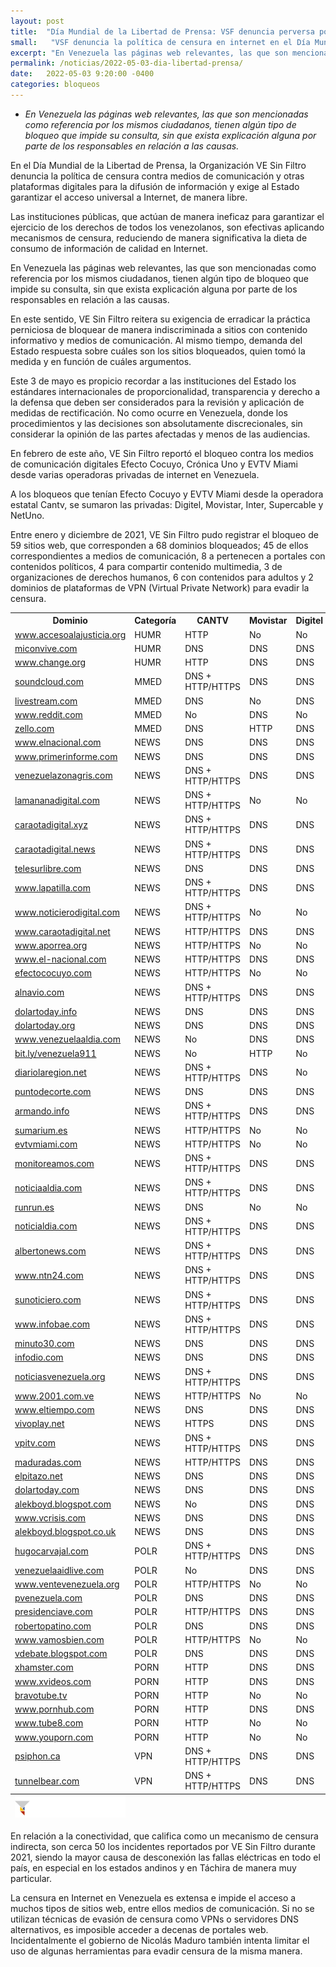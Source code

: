 ```yaml
---
layout: post
title:  "Día Mundial de la Libertad de Prensa: VSF denuncia perversa política de censura contra medios de comunicación y exige garantías para el acceso universal a Internet"
small:   "VSF denuncia la política de censura en internet en el Día Mundial de la Libertad de Prensa"
excerpt: "En Venezuela las páginas web relevantes, las que son mencionadas como referencia por los mismos ciudadanos, tienen algún tipo de bloqueo que impide su consulta, sin que exista explicación alguna por parte de los responsables en relación a las causas"
permalink: /noticias/2022-05-03-dia-libertad-prensa/
date:   2022-05-03 9:20:00 -0400
categories: bloqueos
---
```


- *En Venezuela las páginas web relevantes, las que son mencionadas como referencia por los mismos ciudadanos, tienen algún tipo de bloqueo que impide su consulta, sin que exista explicación alguna por parte de los responsables en relación a las causas.*

En el Día Mundial de la Libertad de Prensa, la Organización VE Sin Filtro denuncia la política de censura contra medios de comunicación y otras plataformas digitales para la difusión de información y exige al Estado garantizar el acceso universal a Internet, de manera libre.

Las instituciones públicas, que actúan de manera ineficaz para garantizar el ejercicio de los derechos de todos los venezolanos, son efectivas aplicando mecanismos de censura, reduciendo de manera significativa la dieta de consumo de información de calidad en Internet.

En Venezuela las páginas web relevantes, las que son mencionadas como referencia por los mismos ciudadanos, tienen algún tipo de bloqueo que impide su consulta, sin que exista explicación alguna por parte de los responsables en relación a las causas.
 
En este sentido, VE Sin Filtro reitera su exigencia de erradicar la práctica perniciosa de bloquear de manera indiscriminada a sitios con contenido informativo y medios de comunicación. Al mismo tiempo, demanda del Estado respuesta sobre cuáles son los sitios bloqueados, quien tomó la medida y en función de cuáles argumentos. 

Este 3 de mayo es propicio recordar a las instituciones del Estado los estándares internacionales de proporcionalidad, transparencia y derecho a la defensa que deben ser considerados para la revisión y aplicación de medidas de rectificación. No como ocurre en Venezuela, donde los procedimientos y las decisiones son absolutamente discrecionales, sin considerar la opinión de las partes afectadas y menos de las audiencias. 

En febrero de este año, VE Sin Filtro reportó el bloqueo contra los medios de comunicación digitales Efecto Cocuyo, Crónica Uno y EVTV Miami desde varias operadoras privadas de internet en Venezuela.

A los bloqueos que tenían Efecto Cocuyo y EVTV Miami desde la operadora estatal Cantv, se sumaron las privadas: Digitel, Movistar, Inter, Supercable y NetUno.

Entre enero y diciembre de 2021, VE Sin Filtro pudo registrar el bloqueo de 59 sitios web, que corresponden a 68 dominios bloqueados; 45 de ellos correspondientes a medios de comunicación, 8 a pertenecen a portales con contenidos políticos, 4 para compartir contenido multimedia, 3 de organizaciones de derechos humanos, 6 con contenidos para adultos y 2 dominios de plataformas de VPN (Virtual Private Network) para evadir la censura.

<div class="table-responsive">
<table class="blocklist">
    <tr>
        <th><strong>Dominio</strong></th>
        <th><strong>Categoría</strong></th>
        <th><strong>CANTV</strong></th>
        <th><strong>Movistar</strong></th>
        <th><strong>Digitel</strong></th>
        <th><strong>Inter</strong></th>
        <th><strong>Netuno</strong></th>
        <th><strong>Supercable</strong></th>
    </tr>
    <tr>
        <td><a href="http://www.accesoalajusticia.org">www.accesoalajusticia.org</a></td>
        <td>HUMR</td>
        <td class="block">HTTP</td>
        <td class="accesible">No</td>
        <td class="accesible">No</td>
        <td class="accesible">No</td>
        <td class="accesible">No</td>
        <td class="accesible">No</td>
    </tr>
    <tr>
        <td><a href="http://miconvive.com">miconvive.com</a></td>
        <td>HUMR</td>
        <td class="partial">DNS</td>
        <td class="partial">DNS</td>
        <td class="partial">DNS</td>
        <td class="partial">DNS</td>
        <td class="partial">DNS</td>
        <td class="partial">DNS</td>
    </tr>
    <tr>
        <td><a href="http://www.change.org">www.change.org</a></td>
        <td>HUMR</td>
        <td class="block">HTTP</td>
        <td class="partial">DNS</td>
        <td class="partial">DNS</td>
        <td class="partial">DNS</td>
        <td class="partial">DNS</td>
        <td class="partial">DNS</td>
    </tr>
    <tr>
        <td><a href="http://soundcloud.com">soundcloud.com</a></td>
        <td>MMED</td>
        <td class="http-dns">DNS + HTTP/HTTPS</td>
        <td class="partial">DNS</td>
        <td class="partial">DNS</td>
        <td class="accesible">No</td>
        <td class="partial">DNS</td>
        <td class="partial">DNS</td>
    </tr>
    <tr>
        <td><a href="http://livestream.com">livestream.com</a></td>
        <td>MMED</td>
        <td class="partial">DNS</td>
        <td class="accesible">No</td>
        <td class="partial">DNS</td>
        <td class="partial">DNS</td>
        <td class="partial">DNS</td>
        <td class="partial">DNS</td>
    </tr>
    <tr>
        <td><a href="http://www.reddit.com">www.reddit.com</a></td>
        <td>MMED</td>
        <td class="accesible">No</td>
        <td class="partial">DNS</td>
        <td class="accesible">No</td>
        <td class="accesible">No</td>
        <td class="accesible">No</td>
        <td class="accesible">No</td>
    </tr>
    <tr>
        <td><a href="http://zello.com">zello.com</a></td>
        <td>MMED</td>
        <td class="partial">DNS</td>
        <td class="block">HTTP</td>
        <td class="partial">DNS</td>
        <td class="accesible">No</td>
        <td class="accesible">No</td>
        <td class="accesible">No</td>
    </tr>
    <tr>
        <td><a href="http://www.elnacional.com">www.elnacional.com</a></td>
        <td>NEWS</td>
        <td class="partial">DNS</td>
        <td class="partial">DNS</td>
        <td class="partial">DNS</td>
        <td class="partial">DNS</td>
        <td class="partial">DNS</td>
        <td class="partial">DNS</td>
    </tr>
    <tr>
        <td><a href="http://www.primerinforme.com">www.primerinforme.com</a></td>
        <td>NEWS</td>
        <td class="partial">DNS</td>
        <td class="partial">DNS</td>
        <td class="partial">DNS</td>
        <td class="partial">DNS</td>
        <td class="partial">DNS</td>
        <td class="partial">DNS</td>
    </tr>
    <tr>
        <td><a href="http://venezuelazonagris.com">venezuelazonagris.com</a></td>
        <td>NEWS</td>
        <td class="http-dns">DNS + HTTP/HTTPS</td>
        <td class="partial">DNS</td>
        <td class="partial">DNS</td>
        <td class="partial">DNS</td>
        <td class="partial">DNS</td>
        <td class="partial">DNS</td>
    </tr>
    <tr>
        <td><a href="http://lamananadigital.com">lamananadigital.com</a></td>
        <td>NEWS</td>
        <td class="http-dns">DNS + HTTP/HTTPS</td>
        <td class="accesible">No</td>
        <td class="accesible">No</td>
        <td class="accesible">No</td>
        <td class="accesible">No</td>
        <td class="accesible">No</td>
    </tr>
    <tr>
        <td><a href="http://caraotadigital.xyz">caraotadigital.xyz</a></td>
        <td>NEWS</td>
        <td class="http-dns">DNS + HTTP/HTTPS</td>
        <td class="partial">DNS</td>
        <td class="partial">DNS</td>
        <td class="partial">DNS</td>
        <td class="partial">DNS</td>
        <td class="partial">DNS</td>
    </tr>
    <tr>
        <td><a href="http://caraotadigital.news">caraotadigital.news</a></td>
        <td>NEWS</td>
        <td class="http-dns">DNS + HTTP/HTTPS</td>
        <td class="partial">DNS</td>
        <td class="partial">DNS</td>
        <td class="partial">DNS</td>
        <td class="partial">DNS</td>
        <td class="partial">DNS</td>
    </tr>
    <tr>
        <td><a href="http://telesurlibre.com">telesurlibre.com</a></td>
        <td>NEWS</td>
        <td class="partial">DNS</td>
        <td class="partial">DNS</td>
        <td class="partial">DNS</td>
        <td class="partial">DNS</td>
        <td class="partial">DNS</td>
        <td class="partial">DNS</td>
    </tr>
    <tr>
        <td><a href="http://www.lapatilla.com">www.lapatilla.com</a></td>
        <td>NEWS</td>
        <td class="http-dns">DNS + HTTP/HTTPS</td>
        <td class="partial">DNS</td>
        <td class="partial">DNS</td>
        <td class="partial">DNS</td>
        <td class="partial">DNS</td>
        <td class="partial">DNS</td>
    </tr>
    <tr>
        <td><a href="http://www.noticierodigital.com">www.noticierodigital.com</a></td>
        <td>NEWS</td>
        <td class="http-dns">DNS + HTTP/HTTPS</td>
        <td class="accesible">No</td>
        <td class="accesible">No</td>
        <td class="accesible">No</td>
        <td class="accesible">No</td>
        <td class="accesible">No</td>
    </tr>
    <tr>
        <td><a href="http://www.caraotadigital.net">www.caraotadigital.net</a></td>
        <td>NEWS</td>
        <td class="block">HTTP/HTTPS</td>
        <td class="partial">DNS</td>
        <td class="partial">DNS</td>
        <td class="partial">DNS</td>
        <td class="partial">DNS</td>
        <td class="partial">DNS</td>
    </tr>
    <tr>
        <td><a href="http://www.aporrea.org">www.aporrea.org</a></td>
        <td>NEWS</td>
        <td class="block">HTTP/HTTPS</td>
        <td class="accesible">No</td>
        <td class="accesible">No</td>
        <td class="accesible">No</td>
        <td class="accesible">No</td>
        <td class="accesible">No</td>
    </tr>
    <tr>
        <td><a href="http://www.el-nacional.com">www.el-nacional.com</a></td>
        <td>NEWS</td>
        <td class="block">HTTP/HTTPS</td>
        <td class="partial">DNS</td>
        <td class="partial">DNS</td>
        <td class="partial">DNS</td>
        <td class="partial">DNS</td>
        <td class="partial">DNS</td>
    </tr>
        <tr>
        <td><a href="http://efectococuyo.com">efectococuyo.com</a></td>
        <td>NEWS</td>
        <td class="block">HTTP/HTTPS</td>
        <td class="accesible">No</td>
        <td class="accesible">No</td>
        <td class="accesible">No</td>
        <td class="accesible">No</td>
        <td class="partial">DNS</td>
    </tr>
    <tr>
        <td><a href="http://alnavio.com">alnavio.com</a></td>
        <td>NEWS</td>
        <td class="http-dns">DNS + HTTP/HTTPS</td>
        <td class="partial">DNS</td>
        <td class="partial">DNS</td>
        <td class="partial">DNS</td>
        <td class="partial">DNS</td>
        <td class="partial">DNS</td>
    </tr>
    <tr>
     <td><a href="http://dolartoday.info">dolartoday.info</a></td>
        <td>NEWS</td>
        <td class="partial">DNS</td>
        <td class="partial">DNS</td>
        <td class="partial">DNS</td>
        <td class="partial">DNS</td>
        <td class="partial">DNS</td>
        <td class="partial">DNS</td>
    </tr>
    <tr>
        <td><a href="http://dolartoday.org">dolartoday.org</a></td>
        <td>NEWS</td>
        <td class="partial">DNS</td>
        <td class="partial">DNS</td>
        <td class="partial">DNS</td>
        <td class="partial">DNS</td>
        <td class="partial">DNS</td>
        <td class="partial">DNS</td>
    </tr>
    <tr>
        <td><a href="http://www.venezuelaaldia.com">www.venezuelaaldia.com</a></td>
        <td>NEWS</td>
        <td class="accesible">No</td>
        <td class="partial">DNS</td>
        <td class="partial">DNS</td>
        <td class="partial">DNS</td>
        <td class="partial">DNS</td>
        <td class="accesible">No</td>
    </tr>
    <tr>
        <td><a href="http://bit.ly/venezuela911">bit.ly/venezuela911</a></td>
        <td>NEWS</td>
        <td class="accesible">No</td>
        <td class="block">HTTP</td>
        <td class="accesible">No</td>
        <td class="accesible">No</td>
        <td class="accesible">No</td>
        <td class="accesible">No</td>
    </tr>
    <tr>
        <td><a href="http://diariolaregion.net">diariolaregion.net</a></td>
        <td>NEWS</td>
        <td class="http-dns">DNS + HTTP/HTTPS</td>
        <td class="partial">DNS</td>
        <td class="accesible">No</td>
        <td class="partial">DNS</td>
        <td class="partial">DNS</td>
        <td class="partial">DNS</td>
    </tr>
    <tr>
        <td><a href="http://puntodecorte.com">puntodecorte.com</a></td>
        <td>NEWS</td>
        <td class="partial">DNS</td>
        <td class="partial">DNS</td>
        <td class="partial">DNS</td>
        <td class="partial">DNS</td>
        <td class="partial">DNS</td>
        <td class="partial">DNS</td>
    </tr>
    <tr>
     <td><a href="http://armando.info">armando.info</a></td>
        <td>NEWS</td>
        <td class="http-dns">DNS + HTTP/HTTPS</td>
        <td class="partial">DNS</td>
        <td class="partial">DNS</td>
        <td class="partial">DNS</td>
        <td class="accesible">No</td>
        <td class="partial">DNS</td>
    </tr>
    <tr>
     <td><a href="http://sumarium.es">sumarium.es</a></td>
        <td>NEWS</td>
        <td class="block">HTTP/HTTPS</td>
        <td class="accesible">No</td>
        <td class="accesible">No</td>
        <td class="accesible">No</td>
        <td class="accesible">No</td>
        <td class="accesible">No</td>
    </tr>
    <tr>
        <td><a href="http://evtvmiami.com">evtvmiami.com</a></td>
        <td>NEWS</td>
        <td class="block">HTTP/HTTPS</td>
        <td class="accesible">No</td>
        <td class="accesible">No</td>
        <td class="accesible">No</td>
        <td class="accesible">No</td>
        <td class="accesible">No</td>
    </tr>
    <tr>
        <td><a href="http://monitoreamos.com">monitoreamos.com</a></td>
        <td>NEWS</td>
        <td class="http-dns">DNS + HTTP/HTTPS</td>
        <td class="partial">DNS</td>
        <td class="partial">DNS</td>
        <td class="partial">DNS</td>
        <td class="partial">DNS</td>
        <td class="partial">DNS</td>
    </tr>
    <tr>
        <td><a href="http://noticiaaldia.com">noticiaaldia.com</a></td>
        <td>NEWS</td>
        <td class="http-dns">DNS + HTTP/HTTPS</td>
        <td class="partial">DNS</td>
        <td class="partial">DNS</td>
        <td class="accesible">No</td>
        <td class="partial">DNS</td>
        <td class="partial">DNS</td>
    </tr>
    <tr>
     <td><a href="http://runrun.es">runrun.es</a></td>
        <td>NEWS</td>
        <td class="partial">DNS</td>
        <td class="accesible">No</td>
        <td class="accesible">No</td>
        <td class="accesible">No</td>
        <td class="partial">DNS</td>
        <td class="accesible">No</td>
    </tr>
    <tr>
        <td><a href="http://noticialdia.com">noticialdia.com</a></td>
        <td>NEWS</td>
        <td class="http-dns">DNS + HTTP/HTTPS</td>
        <td class="partial">DNS</td>
        <td class="partial">DNS</td>
        <td class="partial">DNS</td>
        <td class="partial">DNS</td>
        <td class="partial">DNS</td>
    </tr>
    <tr>
        <td><a href="http://albertonews.com">albertonews.com</a></td>
        <td>NEWS</td>
        <td class="http-dns">DNS + HTTP/HTTPS</td>
        <td class="partial">DNS</td>
        <td class="partial">DNS</td>
        <td class="partial">DNS</td>
        <td class="partial">DNS</td>
        <td class="partial">DNS</td>
    </tr>
    <tr>
        <td><a href="http://www.ntn24.com">www.ntn24.com</a></td>
        <td>NEWS</td>
        <td class="http-dns">DNS + HTTP/HTTPS</td>
        <td class="partial">DNS</td>
        <td class="partial">DNS</td>
        <td class="partial">DNS</td>
        <td class="partial">DNS</td>
        <td class="partial">DNS</td>
    </tr>
    <tr>
        <td><a href="http://sunoticiero.com">sunoticiero.com</a></td>
        <td>NEWS</td>
        <td class="http-dns">DNS + HTTP/HTTPS</td>
        <td class="partial">DNS</td>
        <td class="partial">DNS</td>
        <td class="partial">DNS</td>
        <td class="partial">DNS</td>
        <td class="partial">DNS</td>
    </tr>
    <tr>
        <td><a href="http://www.infobae.com">www.infobae.com</a></td>
        <td>NEWS</td>
        <td class="http-dns">DNS + HTTP/HTTPS</td>
        <td class="partial">DNS</td>
        <td class="partial">DNS</td>
        <td class="partial">DNS</td>
        <td class="partial">DNS</td>
        <td class="partial">DNS</td>
    </tr>
    <tr>
        <td><a href="http://minuto30.com">minuto30.com</a></td>
        <td>NEWS</td>
        <td class="partial">DNS</td>
        <td class="partial">DNS</td>
        <td class="partial">DNS</td>
        <td class="partial">DNS</td>
        <td class="partial">DNS</td>
        <td class="partial">DNS</td>
    </tr>
    <tr>
        <td><a href="http://infodio.com">infodio.com</a></td>
        <td>NEWS</td>
        <td class="partial">DNS</td>
        <td class="partial">DNS</td>
        <td class="partial">DNS</td>
        <td class="partial">DNS</td>
        <td class="partial">DNS</td>
        <td class="partial">DNS</td>
    </tr>
    <tr>
        <td><a href="http://noticiasvenezuela.org">noticiasvenezuela.org</a></td>
        <td>NEWS</td>
        <td class="http-dns">DNS + HTTP/HTTPS</td>
        <td class="partial">DNS</td>
        <td class="partial">DNS</td>
        <td class="partial">DNS</td>
        <td class="partial">DNS</td>
        <td class="partial">DNS</td>
    </tr>
        <tr>
        <td><a href="http://www.2001.com.ve">www.2001.com.ve</a></td>
        <td>NEWS</td>
        <td class="block">HTTP/HTTPS</td>
        <td class="accesible">No</td>
        <td class="accesible">No</td>
        <td class="accesible">No</td>
        <td class="accesible">No</td>
        <td class="accesible">No</td>
    </tr>
    <tr>
        <td><a href="http://www.eltiempo.com">www.eltiempo.com</a></td>
        <td>NEWS</td>
        <td class="partial">DNS</td>
        <td class="partial">DNS</td>
        <td class="partial">DNS</td>
        <td class="partial">DNS</td>
        <td class="partial">DNS</td>
        <td class="partial">DNS</td>
    </tr>
    <tr>
        <td><a href="http://vivoplay.net">vivoplay.net</a></td>
        <td>NEWS</td>
        <td class="block">HTTPS</td>
        <td class="partial">DNS</td>
        <td class="partial">DNS</td>
        <td class="partial">DNS</td>
        <td class="partial">DNS</td>
        <td class="accesible">No</td>
    </tr>
    <tr>
        <td><a href="http://vpitv.com">vpitv.com</a></td>
        <td>NEWS</td>
        <td class="http-dns">DNS + HTTP/HTTPS</td>
        <td class="partial">DNS</td>
        <td class="partial">DNS</td>
        <td class="partial">DNS</td>
        <td class="partial">DNS</td>
        <td class="partial">DNS</td>
    </tr>
    <tr>
        <td><a href="http://maduradas.com">maduradas.com</a></td>
        <td>NEWS</td>
        <td class="block">HTTP/HTTPS</td>
        <td class="partial">DNS</td>
        <td class="partial">DNS</td>
        <td class="accesible">No</td>
        <td class="partial">DNS</td>
        <td class="accesible">No</td>
    </tr>
    <tr>
        <td><a href="http://elpitazo.net">elpitazo.net</a></td>
        <td>NEWS</td>
        <td class="partial">DNS</td>
        <td class="partial">DNS</td>
        <td class="partial">DNS</td>
        <td class="partial">DNS</td>
        <td class="partial">DNS</td>
        <td class="partial">DNS</td>
    </tr>
    <tr>
        <td><a href="http://dolartoday.com">dolartoday.com</a></td>
        <td>NEWS</td>
        <td class="partial">DNS</td>
        <td class="partial">DNS</td>
        <td class="partial">DNS</td>
        <td class="partial">DNS</td>
        <td class="partial">DNS</td>
        <td class="partial">DNS</td>
    </tr>
    <tr>
        <td><a href="http://alekboyd.blogspot.com">alekboyd.blogspot.com</a></td>
        <td>NEWS</td>
        <td class="accesible">No</td>
        <td class="partial">DNS</td>
        <td class="partial">DNS</td>
        <td class="accesible">No</td>
        <td class="partial">DNS</td>
        <td class="partial">DNS</td>
    </tr>
    <tr>
        <td><a href="http://www.vcrisis.com">www.vcrisis.com</a></td>
        <td>NEWS</td>
        <td class="partial">DNS</td>
        <td class="partial">DNS</td>
        <td class="partial">DNS</td>
        <td class="partial">DNS</td>
        <td class="partial">DNS</td>
        <td class="partial">DNS</td>
    </tr>
    <tr>
        <td><a href="http://alekboyd.blogspot.co.uk">alekboyd.blogspot.co.uk</a></td>
        <td>NEWS</td>
        <td class="partial">DNS</td>
        <td class="partial">DNS</td>
        <td class="partial">DNS</td>
        <td class="accesible">No</td>
        <td class="partial">DNS</td>
        <td class="partial">DNS</td>
    </tr>
    <tr>
        <td><a href="http://hugocarvajal.com">hugocarvajal.com</a></td>
        <td>POLR</td>
        <td class="http-dns">DNS + HTTP/HTTPS</td>
        <td class="partial">DNS</td>
        <td class="partial">DNS</td>
        <td class="partial">DNS</td>
        <td class="partial">DNS</td>
        <td class="partial">DNS</td>
    </tr>
        <tr>
        <td><a href="http://venezuelaaidlive.com">venezuelaaidlive.com</a></td>
        <td>POLR</td>
        <td class="accesible">No</td>
        <td class="partial">DNS</td>
        <td class="partial">DNS</td>
        <td class="partial">DNS</td>
        <td class="partial">DNS</td>
        <td class="partial">DNS</td>
    </tr>
    <tr>
        <td><a href="http://www.ventevenezuela.org">www.ventevenezuela.org</a></td>
        <td>POLR</td>
        <td class="block">HTTP/HTTPS</td>
        <td class="accesible">No</td>
        <td class="accesible">No</td>
        <td class="accesible">No</td>
        <td class="accesible">No</td>
        <td class="accesible">No</td>
    </tr>
    <tr>
        <td><a href="http://pvenezuela.com">pvenezuela.com</a></td>
        <td>POLR</td>
        <td class="partial">DNS</td>
        <td class="partial">DNS</td>
        <td class="partial">DNS</td>
        <td class="partial">DNS</td>
        <td class="partial">DNS</td>
        <td class="partial">DNS</td>
    </tr>
    <tr>
        <td><a href="http://presidenciave.com">presidenciave.com</a></td>
        <td>POLR</td>
        <td class="block">HTTP/HTTPS</td>
        <td class="partial">DNS</td>
        <td class="partial">DNS</td>
        <td class="partial">DNS</td>
        <td class="partial">DNS</td>
        <td class="partial">DNS</td>
    </tr>
    <tr>
        <td><a href="http://robertopatino.com">robertopatino.com</a></td>
        <td>POLR</td>
        <td class="partial">DNS</td>
        <td class="partial">DNS</td>
        <td class="partial">DNS</td>
        <td class="partial">DNS</td>
        <td class="partial">DNS</td>
        <td class="partial">DNS</td>
    </tr>
    <tr>
        <td><a href="http://www.vamosbien.com">www.vamosbien.com</a></td>
        <td>POLR</td>
        <td class="block">HTTP/HTTPS</td>
        <td class="accesible">No</td>
        <td class="accesible">No</td>
        <td class="accesible">No</td>
        <td class="accesible">No</td>
        <td class="accesible">No</td>
    </tr>
    <tr>
        <td><a href="http://vdebate.blogspot.com">vdebate.blogspot.com</a></td>
        <td>POLR</td>
        <td class="partial">DNS</td>
        <td class="partial">DNS</td>
        <td class="partial">DNS</td>
        <td class="partial">DNS</td>
        <td class="partial">DNS</td>
        <td class="partial">DNS</td>
    </tr>
    <tr>
        <td><a href="http://xhamster.com">xhamster.com</a></td>
        <td>PORN</td>
        <td class="block">HTTP</td>
        <td class="partial">DNS</td>
        <td class="partial">DNS</td>
        <td class="accesible">No</td>
        <td class="partial">DNS</td>
        <td class="partial">DNS</td>
    </tr>
    <tr>
        <td><a href="http://www.xvideos.com">www.xvideos.com</a></td>
        <td>PORN</td>
        <td class="block">HTTP</td>
        <td class="partial">DNS</td>
        <td class="partial">DNS</td>
        <td class="partial">DNS</td>
        <td class="partial">DNS</td>
        <td class="partial">DNS</td>
    </tr>
    <tr>
        <td><a href="http://bravotube.tv">bravotube.tv</a></td>
        <td>PORN</td>
        <td class="block">HTTP</td>
        <td class="accesible">No</td>
        <td class="accesible">No</td>
        <td class="accesible">No</td>
        <td class="accesible">No</td>
        <td class="accesible">No</td>
    </tr>
    <tr>
        <td><a href="http://www.pornhub.com">www.pornhub.com</a></td>
        <td>PORN</td>
        <td class="block">HTTP</td>
        <td class="partial">DNS</td>
        <td class="partial">DNS</td>
        <td class="partial">DNS</td>
        <td class="partial">DNS</td>
        <td class="accesible">No</td>
    </tr>
    <tr>
        <td><a href="http://www.tube8.com">www.tube8.com</a></td>
        <td>PORN</td>
        <td class="block">HTTP</td>
        <td class="accesible">No</td>
        <td class="accesible">No</td>
        <td class="accesible">No</td>
        <td class="accesible">No</td>
        <td class="accesible">No</td>
    </tr>
    <tr>
        <td><a href="http://www.youporn.com">www.youporn.com</a></td>
        <td>PORN</td>
        <td class="block">HTTP</td>
        <td class="accesible">No</td>
        <td class="accesible">No</td>
        <td class="accesible">No</td>
        <td class="accesible">No</td>
        <td class="accesible">No</td>
    </tr>
    <tr>
     <td><a href="http://psiphon.ca">psiphon.ca</a></td>
        <td>VPN</td>
        <td class="http-dns">DNS + HTTP/HTTPS</td>
        <td class="partial">DNS</td>
        <td class="partial">DNS</td>
        <td class="partial">DNS</td>
        <td class="partial">DNS</td>
        <td class="partial">DNS</td>
    </tr>
    <tr>
        <td><a href="http://tunnelbear.com">tunnelbear.com</a></td>
        <td>VPN</td>
        <td class="http-dns">DNS + HTTP/HTTPS</td>
        <td class="partial">DNS</td>
        <td class="partial">DNS</td>
        <td class="partial">DNS</td>
        <td class="partial">DNS</td>
        <td class="partial">DNS</td>
    </tr>
    <tfoot>
        <tr>
            <td>
            <img src="/res/VeSinFiltro-long.svg" />
            </td>
            <td></td>
            <td></td>
            <td></td>
            <td></td>
            <td></td>
            <td></td>
            <td class="social">
            @VEsinFiltro<br>
            vesinfiltro.com
            </td>
        </tr>
    </tfoot>
    </table>
    </div>

En relación a la conectividad, que califica como un mecanismo de censura indirecta, son cerca 50 los incidentes reportados por VE Sin Filtro durante 2021, siendo la mayor causa de desconexión las fallas eléctricas en todo el país, en especial en los estados andinos y en Táchira de manera muy particular. 

La censura en Internet en Venezuela es extensa e impide el acceso a muchos tipos de sitios web, entre ellos medios de comunicación. Si no se utilizan técnicas de evasión de censura como VPNs o servidores DNS alternativos, es imposible acceder a decenas de portales web. Incidentalmente el gobierno de Nicolás Maduro también intenta limitar el uso de algunas herramientas para evadir censura de la misma manera.
